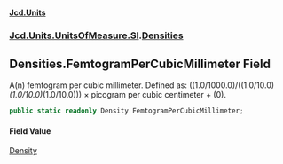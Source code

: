 #### [Jcd.Units](index.md 'index')
### [Jcd.Units.UnitsOfMeasure.SI](Jcd.Units.UnitsOfMeasure.SI.md 'Jcd.Units.UnitsOfMeasure.SI').[Densities](Densities.md 'Jcd.Units.UnitsOfMeasure.SI.Densities')

## Densities.FemtogramPerCubicMillimeter Field

A(n) femtogram per cubic millimeter. Defined as: ((1.0/1000.0)/((1.0/10.0)*(1.0/10.0)*(1.0/10.0))) × picogram per cubic centimeter + (0).

```csharp
public static readonly Density FemtogramPerCubicMillimeter;
```

#### Field Value
[Density](Density.md 'Jcd.Units.UnitTypes.Density')